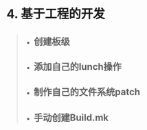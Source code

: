 # 

# 4. **基于工程的开发**

> * ## **创建板级**
> * ## **添加自己的lunch操作**
> * ## **制作自己的文件系统patch**
> * ## **手动创建Buil**d.mk

### 



